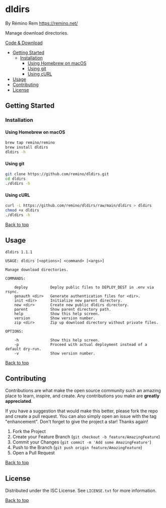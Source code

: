 dldirs
======

By Rémino Rem <https://remino.net/>

Manage download directories.

[Code & Download](https://github.com/remino/dldirs/)

- [Getting Started](#getting-started)
	- [Installation](#installation)
		- [Using Homebrew on macOS](#using-homebrew-on-macos)
		- [Using git](#using-git)
		- [Using cURL](#using-curl)
- [Usage](#usage)
- [Contributing](#contributing)
- [License](#license)



## Getting Started

### Installation

#### Using Homebrew on macOS

```sh
brew tap remino/remino
brew install dldirs
dldirs -h
```
#### Using git

```sh
git clone https://github.com/remino/dldirs.git
cd dldirs
./dldirs -h
```

#### Using cURL

```sh
curl -L https://github.com/remino/dldirs/raw/main/dldirs > dldirs
chmod +x dldirs
./dldirs -h
```

[Back to top](#dldirs)



## Usage

```
dldirs 1.1.1

USAGE: dldirs [<options>] <command> [<args>]

Manage download directories.

COMMANDS:

	deploy          Deploy public files to DEPLOY_DEST in .env via rsync.
	genauth <dir>   Generate authentication files for <dir>.
	init <dir>      Initialize new parent directory.
	new <dir>       Create new public dldirs directory.
	parent          Show parent directory path.
	help            Show this help screen.
	version         Show version number.
	zip <dir>       Zip up download directory without private files.

OPTIONS:

	-h              Show this help screen.
	-p              Proceed with actual deployment instead of a default dry-run.
	-v              Show version number.

```

[Back to top](#dldirs)



## Contributing

Contributions are what make the open source community such an amazing place to learn, inspire, and create. Any contributions you make are **greatly appreciated**.

If you have a suggestion that would make this better, please fork the repo and create a pull request. You can also simply open an issue with the tag "enhancement".
Don't forget to give the project a star! Thanks again!

1. Fork the Project
2. Create your Feature Branch (`git checkout -b feature/AmazingFeature`)
3. Commit your Changes (`git commit -m 'Add some AmazingFeature'`)
4. Push to the Branch (`git push origin feature/AmazingFeature`)
5. Open a Pull Request

[Back to top](#dldirs)



## License

Distributed under the ISC License. See `LICENSE.txt` for more information.

[Back to top](#dldirs)
